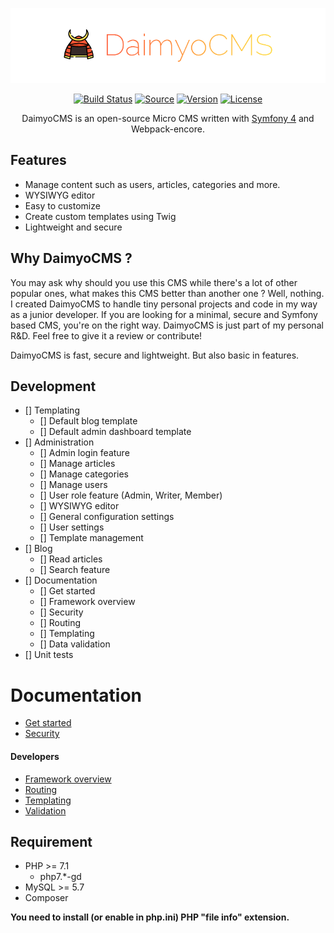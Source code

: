 <p align="center">
  <img src="./docs/logo.png" alt="">
</p>

<p align="center">
  <a href="http://travis-ci.org/SundownDEV/DaimyoCMS"><img src="https://img.shields.io/travis/SundownDEV/DaimyoCMS.svg?style=flat" alt="Build Status"></a>
  <a href="#"><img src="http://img.shields.io/badge/source-SundownDEV/DaimyoCMS-brightgreen.svg?style=flat" alt="Source"></a>
  <a href="#"><img src="https://img.shields.io/badge/version-1.0.0-brightgreen.svg?style=flat" alt="Version"></a>
  <a href="LICENSE"><img src="https://img.shields.io/badge/license-MIT-blue.svg?style=flat" alt="License"></a>
</p>

<p align="center">DaimyoCMS is an open-source Micro CMS written with <a href="https://symfony.com/4">Symfony 4</a> and Webpack-encore.</p>

## Features
* Manage content such as users, articles, categories and more.
* WYSIWYG editor
* Easy to customize
* Create custom templates using Twig
* Lightweight and secure

## Why DaimyoCMS ?
You may ask why should you use this CMS while there's a lot of other popular ones, what makes this CMS better than another one ? Well, nothing. I created DaimyoCMS to handle tiny personal projects and code in my way as a junior developer. If you are looking for a minimal, secure and Symfony based CMS, you're on the right way. DaimyoCMS is just part of my personal R&D. Feel free to give it a review or contribute!

DaimyoCMS is fast, secure and lightweight. But also basic in features.

## Development
- [] Templating
  - [] Default blog template
  - [] Default admin dashboard template
- [] Administration
  - [] Admin login feature
  - [] Manage articles
  - [] Manage categories
  - [] Manage users
  - [] User role feature (Admin, Writer, Member)
  - [] WYSIWYG editor
  - [] General configuration settings
  - [] User settings
  - [] Template management
- [] Blog
  - [] Read articles
  - [] Search feature
- [] Documentation
  - [] Get started
  - [] Framework overview
  - [] Security
  - [] Routing
  - [] Templating
  - [] Data validation
- [] Unit tests

# Documentation
* [Get started](docs/GetStarted.md)
* [Security](docs/Security.md)

#### Developers
* [Framework overview](docs/Overview.md)
* [Routing](docs/Routing.md)
* [Templating](docs/Templating.md)
* [Validation](docs/Validator.md)

## Requirement
* PHP >= 7.1
  * php7.*-gd
* MySQL >= 5.7
* Composer

**You need to install (or enable in php.ini) PHP "file info" extension.**